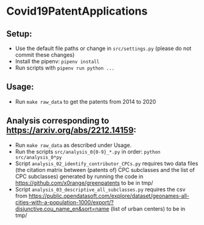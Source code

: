 # Covid19PatentApplications

## Setup:
* Use the default file paths or change in `src/settings.py` (please do not commit these changes)
* Install the pipenv: `pipenv install`
* Run scripts with `pipenv run python ...`

## Usage:
* Run `make raw_data` to get the patents from 2014 to 2020

## Analysis corresponding to https://arxiv.org/abs/2212.14159:
* Run `make raw_data` as described under Usage.
* Run the scripts `src/analysis_0{0-9}_*.py` in order: 
    `python src/analysis_0*py`
* Script `analysis_02_identify_contributor_CPCs.py` requires two data files (the citation matrix between (patents of) CPC subclasses and the list of CPC subclasses) generated by running the code in https://github.com/x0range/greenpatents to be in tmp/
* Script `analysis_03_descriptive_all_subclasses.py` requires the csv from https://public.opendatasoft.com/explore/dataset/geonames-all-cities-with-a-population-1000/export/?disjunctive.cou_name_en&sort=name (list of urban centers) to be in tmp/
